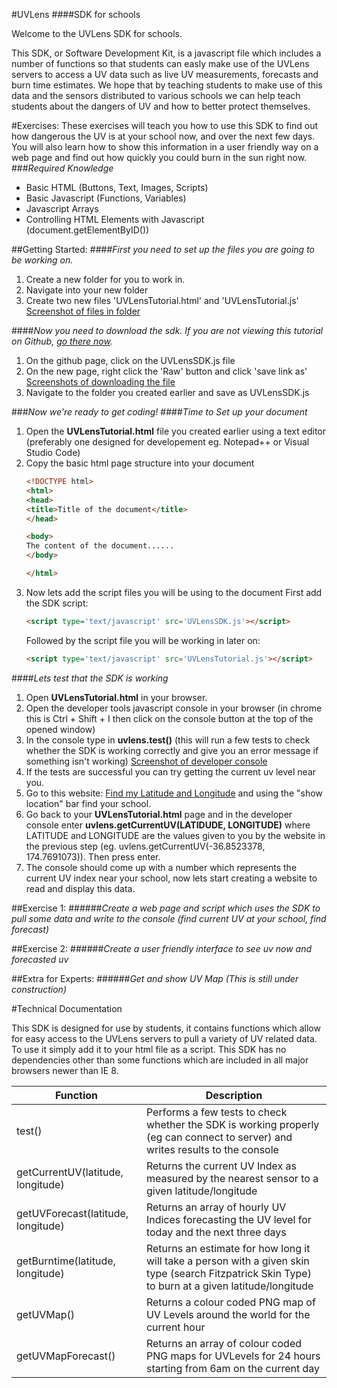 #UVLens
####SDK for schools

Welcome to the UVLens SDK for schools. 

This SDK, or Software Development Kit, is a javascript file which includes a number of functions so that students can easly make use of the UVLens servers to
access a UV data such as live UV measurements, forecasts and burn time estimates. We hope that by teaching students to make use of this data and the sensors distributed to various schools
we can help teach students about the dangers of UV and how to better protect themselves.

#Exercises:
These exercises will teach you how to use this SDK to find out how dangerous the UV is at your school now, and over the next few days.
You will also learn how to show this information in a user friendly way on a web page and find out how quickly you could burn in the sun right now.
&nbsp;
###_Required Knowledge_
- Basic HTML (Buttons, Text, Images, Scripts)
- Basic Javascript (Functions, Variables)
- Javascript Arrays
- Controlling HTML Elements with Javascript (document.getElementByID())

##Getting Started:
####_First you need to set up the files you are going to be working on._

1. Create a new folder for you to work in.
2. Navigate into your new folder
3. Create two new files 'UVLensTutorial.html' and 'UVLensTutorial.js'
[Screenshot of files in folder](https://octodex.github.com/images/yaktocat.png)

####_Now you need to download the sdk. If you are not viewing this tutorial on Github, [go there now](https://github.com/uvlens/edu_sdk)._

1. On the github page, click on the UVLensSDK.js file
2. On the new page, right click the 'Raw' button and click 'save link as'
	[Screenshots of downloading the file](https://octodex.github.com/images/yaktocat.png)
3. Navigate to the folder you created earlier and save as UVLensSDK.js

###_Now we're ready to get coding!_
####_Time to Set up your document_

1. Open the **UVLensTutorial.html** file you created earlier using a text editor (preferably one designed for developement eg. Notepad++ or Visual Studio Code)
2. Copy the basic html page structure into your document
	```html
	<!DOCTYPE html>
	<html>
	<head>
	<title>Title of the document</title>
	</head>
	
	<body>
	The content of the document......
	</body>
	
	</html>
	```
3. Now lets add the script files you will be using to the document
	First add the SDK script: 
	```html
	<script type='text/javascript' src='UVLensSDK.js'></script>
	```
	Followed by the script file you will be working in later on:
	```html
	<script type='text/javascript' src='UVLensTutorial.js'></script>
	```

####_Lets test that the SDK is working_

1. Open **UVLensTutorial.html** in your browser.
2. Open the developer tools javascript console in your browser (in chrome this is Ctrl + Shift + I then click on the console button at the top of the opened window)
3. In the console type in **uvlens.test()** (this will run a few tests to check whether the SDK is working correctly and give you an error message if something isn't working)
[Screenshot of developer console]()
4. If the tests are successful you can try getting the current uv level near you.
5. Go to this website: [Find my Latitude and Longitude](http://www.mapcoordinates.net/en) and using the "show location" bar find your school.
6. Go back to your **UVLensTutorial.html** page and in the developer console enter **uvlens.getCurrentUV(LATIDUDE, LONGITUDE)** where LATITUDE and LONGITUDE are the
	values given to you by the website in the previous step (eg. uvlens.getCurrentUV(-36.8523378, 174.7691073)). Then press enter.
7. The console should come up with a number which represents the current UV index near your school, now lets start creating a website to read and display this data.

##Exercise 1:
######_Create a web page and script which uses the SDK to pull some data and write to the console (find current UV at your school, find forecast)_

##Exercise 2:
######_Create a user friendly interface to see uv now and forecasted uv_

##Extra for Experts:
######_Get and show UV Map (This is still under construction)_


#Technical Documentation

This SDK is designed for use by students, it contains functions which allow for easy access
to the UVLens servers to pull a variety of UV related data. To use it simply add it to your html file
as a script. This SDK has no dependencies other than some functions which are included in all major browsers
newer than IE 8.

| Function  | Description |
| ------------- | ------------- |
| test()  | Performs a few tests to check whether the SDK is working properly (eg can connect to server) and writes results to the console  |
| getCurrentUV(latitude, longitude)  | Returns the current UV Index as measured by the nearest sensor to a given latitude/longitude  |
| getUVForecast(latitude, longitude) | Returns an array of hourly UV Indices forecasting the UV level for today and the next three days |
| getBurntime(latitude, longitude) | Returns an estimate for how long it will take a person with a given skin type (search Fitzpatrick Skin Type) to burn at a given latitude/longitude |
| getUVMap() | Returns a colour coded PNG map of UV Levels around the world for the current hour |
| getUVMapForecast() | Returns an array of colour coded PNG maps for UVLevels for 24 hours starting from 6am on the current day |